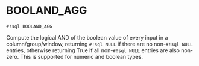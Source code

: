 # BOOLAND_AGG

`#!sql BOOLAND_AGG`

Compute the logical AND of the boolean value of every input
in a column/group/window, returning `#!sql NULL` if there are no non-`#!sql NULL` entries, otherwise
returning True if all non-`#!sql NULL` entries are also non-zero. This is supported for
numeric and boolean types.
